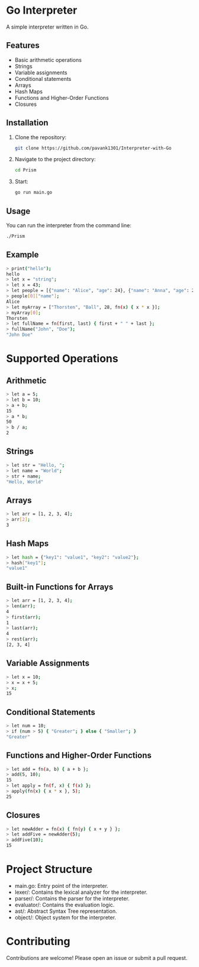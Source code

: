 # Go Interpreter

A simple interpreter written in Go.

## Features

- Basic arithmetic operations
- Strings
- Variable assignments
- Conditional statements
- Arrays
- Hash Maps
- Functions and Higher-Order Functions
- Closures

## Installation

1. Clone the repository:

    ```bash
    git clone https://github.com/pavank1301/Interpreter-with-Go
    ```

2. Navigate to the project directory:

    ```bash
    cd Prism
    ```

3. Start:

    ```bash
    go run main.go
    ```

## Usage

You can run the interpreter from the command line:

```bash
./Prism
```


## Example

```bash
> print("hello");
hello
> let x = "string";
> let x = 43;
> let people = [{"name": "Alice", "age": 24}, {"name": "Anna", "age": 28}];
> people[0]["name"];
Alice
> let myArray = ["Thorsten", "Ball", 28, fn(x) { x * x }];
> myArray[0];
Thorsten
> let fullName = fn(first, last) { first + " " + last };
> fullName("John", "Doe");
"John Doe"
```

# Supported Operations
## Arithmetic

```bash
> let a = 5;
> let b = 10;
> a + b;
15
> a * b;
50
> b / a;
2
```

## Strings
```bash
> let str = "Hello, ";
> let name = "World";
> str + name;
"Hello, World"
```

## Arrays

```bash
> let arr = [1, 2, 3, 4];
> arr[2];
3
```

## Hash Maps

```bash
> let hash = {"key1": "value1", "key2": "value2"};
> hash["key1"];
"value1"
```

## Built-in Functions for Arrays

```bash
> let arr = [1, 2, 3, 4];
> len(arr);
4
> first(arr);
1
> last(arr);
4
> rest(arr);
[2, 3, 4]
```

## Variable Assignments

```bash
> let x = 10;
> x = x + 5;
> x;
15
```

## Conditional Statements

```bash
> let num = 10;
> if (num > 5) { "Greater"; } else { "Smaller"; }
"Greater"
```

## Functions and Higher-Order Functions

```bash
> let add = fn(a, b) { a + b };
> add(5, 10);
15
> let apply = fn(f, x) { f(x) };
> apply(fn(x) { x * x }, 5);
25
```

## Closures

```bash
> let newAdder = fn(x) { fn(y) { x + y } };
> let addFive = newAdder(5);
> addFive(10);
15
```

# Project Structure

- main.go: Entry point of the interpreter.
- lexer/: Contains the lexical analyzer for the interpreter.
- parser/: Contains the parser for the interpreter.
- evaluator/: Contains the evaluation logic.
- ast/: Abstract Syntax Tree representation.
- object/: Object system for the interpreter.

# Contributing

Contributions are welcome! Please open an issue or submit a pull request.
  